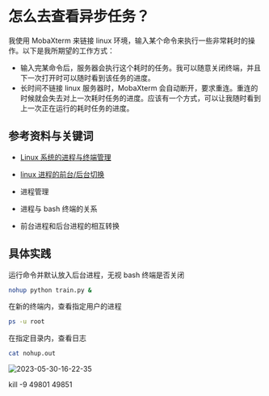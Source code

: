 # 怎么去查看异步任务？

我使用 MobaXterm 来链接 linux 环境，输入某个命令来执行一些非常耗时的操作。以下是我所期望的工作方式：

- 输入完某命令后，服务器会执行这个耗时的任务。我可以随意关闭终端，并且下一次打开时可以随时看到该任务的进度。
- 长时间不链接 linux 服务器时，MobaXterm 会自动断开，要求重连。重连的时候就会失去对上一次耗时任务的进度。应该有一个方式，可以让我随时看到上一次正在运行的耗时任务的进度。

## 参考资料与关键词

- [Linux 系统的进程与终端管理](https://www.cnblogs.com/paul03/p/9044997.html)
- [linux 进程的前台/后台切换](https://blog.csdn.net/weixin_43172925/article/details/119806014)

- 进程管理
- 进程与 bash 终端的关系
- 前台进程和后台进程的相互转换

## 具体实践

运行命令并默认放入后台进程，无视 bash 终端是否关闭

```bash
nohup python train.py &
```

在新的终端内，查看指定用户的进程

```bash
ps -u root
```

在指定目录内，查看日志

```bash
cat nohup.out
```

![2023-05-30-16-22-35](https://cdn.jsdelivr.net/gh/RuanZhongNan/img-store/img/2023-05-30-16-22-35.png)

kill -9 49801 49851
